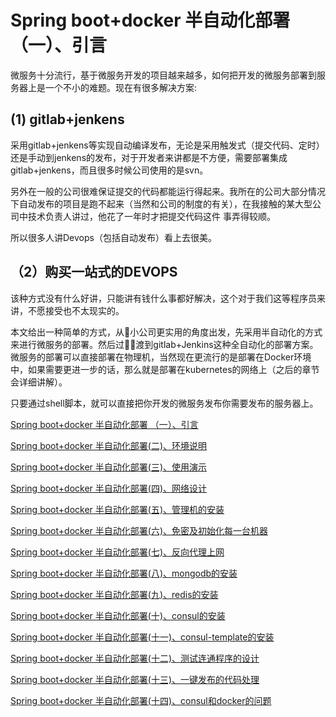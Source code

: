 
#  Spring boot+docker 半自动化部署 （一）、引言

微服务十分流行，基于微服务开发的项目越来越多，如何把开发的微服务部署到服务器上是一个不小的难题。现在有很多解决方案:

## (1)	gitlab+jenkens  

采用gitlab+jenkens等实现自动编译发布，无论是采用触发式（提交代码、定时）还是手动到jenkens的发布，对于开发者来讲都是不方便，需要部署集成gitlab+jenkens，而且很多时候公司使用的是svn。

另外在一般的公司很难保证提交的代码都能运行得起来。我所在的公司大部分情况下自动发布的项目是跑不起来（当然和公司的制度的有关），在我接触的某大型公司中技术负责人讲过，他花了一年时才把提交代码这件 事弄得较顺。

所以很多人讲Devops（包括自动发布）看上去很美。
## （2）购买一站式的DEVOPS  

该种方式没有什么好讲，只能讲有钱什么事都好解决，这个对于我们这等程序员来讲，不愿接受也不太现实的。  


本文给出一种简单的方式，从小公司更实用的角度出发，先采用半自动化的方式来进行微服务的部署。然后过渡到gitlab+Jenkins这种全自动化的部署方案。
微服务的部署可以直接部署在物理机，当然现在更流行的是部署在Docker环境中，如果需要更进一步的话，那么就是部署在kubernetes的网络上（之后的章节会详细讲解）。

只要通过shell脚本，就可以直接把你开发的微服务发布你需要发布的服务器上。

[Spring boot+docker 半自动化部署 （一）、引言 ](https://github.com/mgicode/mgicode-k8s-shell/blob/master/doc/01springboot-docker-starter.md)

[Spring boot+docker 半自动化部署(二)、环境说明 ](https://github.com/mgicode/mgicode-k8s-shell/blob/master/doc/02springboot-docker-evn.md)

[Spring boot+docker 半自动化部署(三)、使用演示 ](https://github.com/mgicode/mgicode-k8s-shell/blob/master/doc/03springboot-docker-demonate.md)

[Spring boot+docker 半自动化部署(四)、网络设计 ](https://github.com/mgicode/mgicode-k8s-shell/blob/master/doc/04springboot-docker-net-design.md)

[Spring boot+docker 半自动化部署(五)、管理机的安装 ](https://github.com/mgicode/mgicode-k8s-shell/blob/master/doc/05springboot-docker-admin-init.md)

[Spring boot+docker 半自动化部署(六)、免密及初始化每一台机器](https://github.com/mgicode/mgicode-k8s-shell/blob/master/doc/06springboot-docker-ssl-init.md)

[Spring boot+docker 半自动化部署(七)、反向代理上网](https://github.com/mgicode/mgicode-k8s-shell/blob/master/doc/07springboot-docker-autiproxy-net.md)


[Spring boot+docker 半自动化部署(八)、mongodb的安装](https://github.com/mgicode/mgicode-k8s-shell/blob/master/doc/08springboot-docker-mongodb.md)


[Spring boot+docker 半自动化部署(九)、redis的安装](https://github.com/mgicode/mgicode-k8s-shell/blob/master/doc/09springboot-docker-redis.md)


[Spring boot+docker 半自动化部署(十)、consul的安装](https://github.com/mgicode/mgicode-k8s-shell/blob/master/doc/10springboot-docker-consul.md)


[Spring boot+docker 半自动化部署(十一)、consul-template的安装](https://github.com/mgicode/mgicode-k8s-shell/blob/master/doc/11springboot-docker-consul-template.md)


[Spring boot+docker 半自动化部署(十二)、测试连通程序的设计](https://github.com/mgicode/mgicode-k8s-shell/blob/master/doc/12springboot-docker-echo-code.md)


[Spring boot+docker 半自动化部署(十三)、一键发布的代码处理](https://github.com/mgicode/mgicode-k8s-shell/blob/master/doc/13springboot-docker-auto.md)

[Spring boot+docker 半自动化部署(十四)、consul和docker的问题](https://github.com/mgicode/mgicode-k8s-shell/blob/master/doc/14springboot-docker-consul-question.md)
